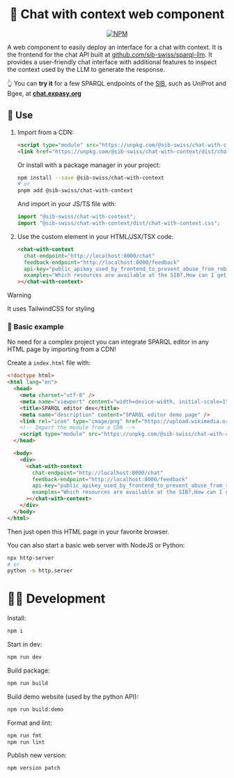 <div align="center">

# 💬 Chat with context web component

[![NPM](https://img.shields.io/npm/v/@sib-swiss/chat-with-context)](https://www.npmjs.com/package/@sib-swiss/chat-with-context)

</div>

A web component to easily deploy an interface for a chat with context. It is the frontend for the chat API built at [github.com/sib-swiss/sparql-llm](https://github.com/sib-swiss/sparql-llm). It provides a user-friendly chat interface with additional features to inspect the context used by the LLM to generate the response.

👆️ You can **try it** for a few SPARQL endpoints of the [SIB](https://www.sib.swiss/), such as UniProt and Bgee, at **[chat.expasy.org](https://chat.expasy.org)**

## 🚀 Use

1. Import from a CDN:

   ```html
   <script type="module" src="https://unpkg.com/@sib-swiss/chat-with-context"></script>
   <link href="https://unpkg.com/@sib-swiss/chat-with-context/dist/chat-with-context.css" rel="stylesheet" />
   ```

   Or install with a package manager in your project:

   ```bash
   npm install --save @sib-swiss/chat-with-context
   # or
   pnpm add @sib-swiss/chat-with-context
   ```

   And import in your JS/TS file with:

   ```ts
   import "@sib-swiss/chat-with-context";
   import "@sib-swiss/chat-with-context/dist/chat-with-context.css";
   ```

2. Use the custom element in your HTML/JSX/TSX code:

   ```html
   <chat-with-context
     chat-endpoint="http://localhost:8000/chat"
     feedback-endpoint="http://localhost:8000/feedback"
     api-key="public_apikey_used_by_frontend_to_prevent_abuse_from_robots"
     examples="Which resources are available at the SIB?,How can I get the HGNC symbol for the protein P68871?,What are the rat orthologs of the human TP53?,Where is expressed the gene ACE2 in human?,Anatomical entities where the INS zebrafish gene is expressed and its gene GO annotations,List the genes in primates orthologous to genes expressed in the fruit fly eye"
   ></chat-with-context>
   ```

> [!WARNING]
>
> It uses TailwindCSS for styling

### 📝 Basic example

No need for a complex project you can integrate SPARQL editor in any HTML page by importing from a CDN!

Create a `index.html` file with:

```html
<!doctype html>
<html lang="en">
  <head>
    <meta charset="utf-8" />
    <meta name="viewport" content="width=device-width, initial-scale=1" />
    <title>SPARQL editor dev</title>
    <meta name="description" content="SPARQL editor demo page" />
    <link rel="icon" type="image/png" href="https://upload.wikimedia.org/wikipedia/commons/f/f3/Rdf_logo.svg" />
    <!-- Import the module from a CDN -->
    <script type="module" src="https://unpkg.com/@sib-swiss/chat-with-context"></script>
  </head>

  <body>
    <div>
      <chat-with-context
        chat-endpoint="http://localhost:8000/chat"
        feedback-endpoint="http://localhost:8000/feedback"
        api-key="public_apikey_used_by_frontend_to_prevent_abuse_from_robots"
        examples="Which resources are available at the SIB?,How can I get the HGNC symbol for the protein P68871?,What are the rat orthologs of the human TP53?,Where is expressed the gene ACE2 in human?,Anatomical entities where the INS zebrafish gene is expressed and its gene GO annotations,List the genes in primates orthologous to genes expressed in the fruit fly eye"
      ></chat-with-context>
    </div>
  </body>
</html>
```

Then just open this HTML page in your favorite browser.

You can also start a basic web server with NodeJS or Python:

```bash
npx http-server
# or
python -m http.server
```

# 🧑‍💻 Development

Install:

```sh
npm i
```

Start in dev:

```sh
npm run dev
```

Build package:

```sh
npm run build
```

Build demo website (used by the python API):

```sh
npm run build:demo
```

Format and lint:

```sh
npm run fmt
npm run lint
```

Publish new version:

```sh
npm version patch
```
